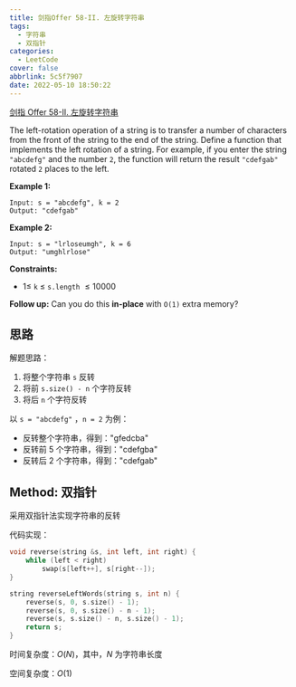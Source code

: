 ```yaml
---
title: 剑指Offer 58-II. 左旋转字符串
tags:
  - 字符串
  - 双指针
categories:
  - LeetCode
cover: false
abbrlink: 5c5f7907
date: 2022-05-10 18:50:22
---
```


[剑指 Offer 58-II. 左旋转字符串](https://leetcode.cn/problems/zuo-xuan-zhuan-zi-fu-chuan-lcof/)

The left-rotation operation of a string is to transfer a number of characters from the front of the string to the end of the string. Define a function that implements the left rotation of a string. For example, if you enter the string `"abcdefg"` and the number `2`, the function will return the result `"cdefgab"` rotated `2` places to the left.

**Example 1:**

    Input: s = "abcdefg", k = 2
    Output: "cdefgab"


**Example 2:**

    Input: s = "lrloseumgh", k = 6
    Output: "umghlrlose"

**Constraints:**
 - $1 \le$ `k` $\le$ `s.length` $\le 10000$

**Follow up:** Can you do this **in-place** with `O(1)` extra memory?

## 思路

解题思路：
1. 将整个字符串 `s` 反转
2. 将前 `s.size() - n` 个字符反转
3. 将后 `n` 个字符反转

以 `s = "abcdefg"` ，`n = 2` 为例：
 - 反转整个字符串，得到："gfedcba"
 - 反转前 5 个字符串，得到："cdefgba"
 - 反转后 2 个字符串，得到："cdefgab"

## Method: 双指针

采用双指针法实现字符串的反转

代码实现：

```cpp
void reverse(string &s, int left, int right) {
    while (left < right)
        swap(s[left++], s[right--]);
}

string reverseLeftWords(string s, int n) {
    reverse(s, 0, s.size() - 1);
    reverse(s, 0, s.size() - n - 1);
    reverse(s, s.size() - n, s.size() - 1);
    return s;
}
```

时间复杂度：$O(N)$，其中，$N$ 为字符串长度

空间复杂度：$O(1)$